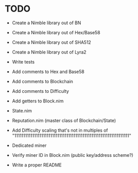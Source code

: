 # TODO

- Create a Nimble library out of BN
- Create a Nimble library out of Hex/Base58
- Create a Nimble library out of SHA512
- Create a Nimble library out of Lyra2

- Write tests

- Add comments to Hex and Base58
- Add comments to Blockchain
- Add comments to Difficulty

- Add getters to Block.nim
- State.nim
- Reputation.nim (master class of Blockchain/State)

- Add Difficulty scaling that's not in multiples of "1111111111111111111111111111111111111111111111111111111111111111"

- Dedicated miner
- Verify miner ID in Block.nim (public key/address scheme?)

- Write a proper README
